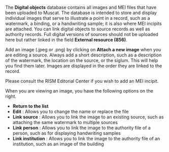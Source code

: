 The **Digital objects** database contains all images and MEI files that have been uploaded to Muscat. The database is intended to store and display individual images that serve to illustrate a point in a record, such as a watermark, a binding, or a handwriting sample; it is also where MEI incipits are attached. You can link digital objects to source records as well as authority records. Full digital versions of sources should not be uploaded here but rather linked in the field **External resource (856)**.

Add an image (.jpeg or .png) by clicking on **Attach a new image** when you are editing a source. Always add a short description, such as a description of the watermark, the location on the source, or the siglum. This will help you find them later. Images are displayed in the order they are linked to the record.

Please consult the RISM Editorial Center if you wish to add an MEI incipit.

When you are viewing an image, you have the following options on the right.

- **Return to the list**
- **Edit** : Allows you to change the name or replace the file
- **Link source** : Allows you to link the image to an existing source, such as attaching the same watermark to multiple sources
- **Link person** : Allows you to link the image to the authority file of a person, such as for displaying handwriting samples
- **Link institution** : Allows you to link the image to the authority file of an institution, such as an image of the building
